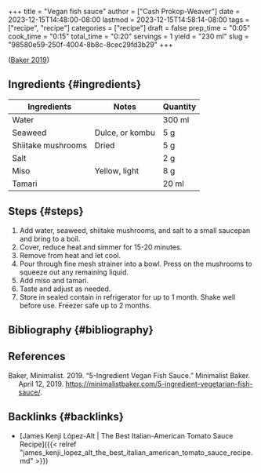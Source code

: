 +++
title = "Vegan fish sauce"
author = ["Cash Prokop-Weaver"]
date = 2023-12-15T14:48:00-08:00
lastmod = 2023-12-15T14:58:14-08:00
tags = ["recipe", "recipe"]
categories = ["recipe"]
draft = false
prep_time = "0:05"
cook_time = "0:15"
total_time = "0:20"
servings = 1
yield = "230 ml"
slug = "98580e59-250f-4004-8b8c-8cec29fd3b29"
+++

(<a href="#citeproc_bib_item_1">Baker 2019</a>)


## Ingredients {#ingredients}

<div class="ingredients">

| Ingredients        | Notes           | Quantity |
|--------------------|-----------------|----------|
| Water              |                 | 300 ml   |
| Seaweed            | Dulce, or kombu | 5 g      |
| Shiitake mushrooms | Dried           | 5 g      |
| Salt               |                 | 2 g      |
| Miso               | Yellow, light   | 8 g      |
| Tamari             |                 | 20 ml    |

</div>


## Steps {#steps}

1.  Add water, seaweed, shiitake mushrooms, and salt to a small saucepan and bring to a boil.
2.  Cover, reduce heat and simmer for 15-20 minutes.
3.  Remove from heat and let cool.
4.  Pour through fine mesh strainer into a bowl. Press on the mushrooms to squeeze out any remaining liquid.
5.  Add miso and tamari.
6.  Taste and adjust as needed.
7.  Store in sealed contain in refrigerator for up to 1 month. Shake well before use. Freezer safe up to 2 months.


## Bibliography {#bibliography}

## References

<style>.csl-entry{text-indent: -1.5em; margin-left: 1.5em;}</style><div class="csl-bib-body">
  <div class="csl-entry"><a id="citeproc_bib_item_1"></a>Baker, Minimalist. 2019. “5-Ingredient Vegan Fish Sauce.” Minimalist Baker. April 12, 2019. <a href="https://minimalistbaker.com/5-ingredient-vegetarian-fish-sauce/">https://minimalistbaker.com/5-ingredient-vegetarian-fish-sauce/</a>.</div>
</div>


## Backlinks {#backlinks}

-   [James Kenji López-Alt | The Best Italian-American Tomato Sauce Recipe]({{< relref "james_kenji_lopez_alt_the_best_italian_american_tomato_sauce_recipe.md" >}})
